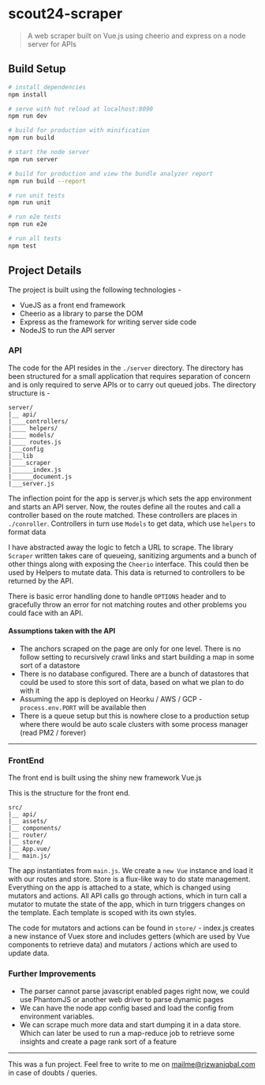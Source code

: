# scout24-scraper

> A web scraper built on Vue.js using cheerio and express on a node server for APIs

## Build Setup

``` bash
# install dependencies
npm install

# serve with hot reload at localhost:8090
npm run dev

# build for production with minification
npm run build

# start the node server
npm run server

# build for production and view the bundle analyzer report
npm run build --report

# run unit tests
npm run unit

# run e2e tests
npm run e2e

# run all tests
npm test
```

## Project Details

The project is built using the following technologies -
* VueJS as a front end framework
* Cheerio as a library to parse the DOM
* Express as the framework for writing server side code
* NodeJS to run the API server

### API

The code for the API resides in the `./server` directory. The directory has been structured for a small application that requires separation of concern and is only required to serve APIs or to carry out queued jobs. The directory structure is -

```
server/
|__ api/
|____controllers/
|____ helpers/
|____ models/
|____ routes.js
|___config
|___lib
|____scraper
|______index.js
|______document.js
|___server.js

```

The inflection point for the app is server.js which sets the app environment and starts an API server. Now, the routes define all the routes and call a controller based on the route matched. These controllers are places in `./conroller`. Controllers in turn use `Models` to get data, which use `helpers` to format data

I have abstracted away the logic to fetch a URL to scrape. The library `Scraper` written takes care of queueing, sanitizing arguments and a bunch of other things along with exposing the `Cheerio` interface. This could then be used by Helpers to mutate data. This data is returned to controllers to be returned by the API.

There is basic error handling done to handle `OPTIONS` header and to gracefully throw an error for not matching routes and other problems you could face with an API.

#### Assumptions taken with the API

* The anchors scraped on the page are only for one level. There is no follow setting to recursively crawl links and start building a map in some sort of a datastore
* There is no database configured. There are a bunch of datastores that could be used to store this sort of data, based on what we plan to do with it
* Assuming the app is deployed on Heorku / AWS / GCP - `process.env.PORT` will be available then
* There is a queue setup but this is nowhere close to a production setup where there would be auto scale clusters with some process manager (read PM2 / forever)

----

### FrontEnd

The front end is built using the shiny new framework Vue.js

This is the structure for the front end.

```
src/
|__ api/
|__ assets/
|__ components/
|__ router/
|__ store/
|__ App.vue/
|__ main.js/

```

The app instantiates from `main.js`. We create a `new Vue` instance and load it with our routes and store. Store is a flux-like way to do state management. Everything on the app is attached to a state, which is changed using mutators and actions. All API calls go through actions, which in turn call a mutator to mutate the state of the app, which in turn triggers changes on the template. Each template is scoped with its own styles.

The code for mutators and actions can be found in `store/` - index.js creates a new instance of Vuex store and includes getters (which are used by Vue components to retrieve data) and mutators / actions which are used to update data.


### Further Improvements

* The parser cannot parse javascript enabled pages right now, we could use PhantomJS or another web driver to parse dynamic pages
* We can have the node app config based and load the config from environment variables.
* We can scrape much more data and start dumping it in a data store. Which can later be used to run a map-reduce job to retrieve some insights and create a page rank sort of a feature

----

This was a fun project. Feel free to write to me on mailme@rizwaniqbal.com in case of doubts / queries.




